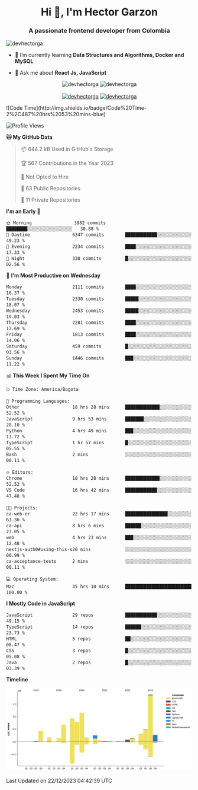 <h1 align="center">Hi 👋, I'm Hector Garzon</h1>
<h3 align="center">A passionate frontend developer from Colombia</h3>

<p align="left"> <img src="https://komarev.com/ghpvc/?username=devhectorga" alt="devhectorga" /> </p>

- 🌱 I’m currently learning **Data Structures and Algorithms, Docker and MySQL**

- 💬 Ask me about **React Js, JavaScript**

<p align="center"> <img src="https://github-readme-stats.vercel.app/api?username=devhectorga&count_private=true&show_icons=true" alt="devhectorga" /> <img src="https://github-readme-stats.vercel.app/api/top-langs/?username=devhectorga&layout=compact" alt="devhectorga" /></p>

<p align="center">
<a href="https://twitter.com/devhectorga" target="blank"><img align="center" src="https://cdn.jsdelivr.net/npm/simple-icons@3.0.1/icons/twitter.svg" alt="devhectorga" height="20" width="20" /></a>
<a href="https://linkedin.com/in/devhectorga" target="blank"><img align="center" src="https://cdn.jsdelivr.net/npm/simple-icons@3.0.1/icons/linkedin.svg" alt="devhectorga" height="20" width="20" /></a>
</p>
<!--START_SECTION:waka-->
![Code Time](http://img.shields.io/badge/Code%20Time-2%2C487%20hrs%2053%20mins-blue)

![Profile Views](http://img.shields.io/badge/Profile%20Views-0-blue)

**🐱 My GitHub Data** 

> 📦 644.2 kB Used in GitHub's Storage 
 > 
> 🏆 567 Contributions in the Year 2023
 > 
> 🚫 Not Opted to Hire
 > 
> 📜 63 Public Repositories 
 > 
> 🔑 11 Private Repositories 
 > 
**I'm an Early 🐤** 

```text
🌞 Morning                3982 commits        ████████░░░░░░░░░░░░░░░░░   30.88 % 
🌆 Daytime                6347 commits        ████████████░░░░░░░░░░░░░   49.23 % 
🌃 Evening                2234 commits        ████░░░░░░░░░░░░░░░░░░░░░   17.33 % 
🌙 Night                  330 commits         █░░░░░░░░░░░░░░░░░░░░░░░░   02.56 % 
```
📅 **I'm Most Productive on Wednesday** 

```text
Monday                   2111 commits        ████░░░░░░░░░░░░░░░░░░░░░   16.37 % 
Tuesday                  2330 commits        █████░░░░░░░░░░░░░░░░░░░░   18.07 % 
Wednesday                2453 commits        █████░░░░░░░░░░░░░░░░░░░░   19.03 % 
Thursday                 2281 commits        ████░░░░░░░░░░░░░░░░░░░░░   17.69 % 
Friday                   1813 commits        ████░░░░░░░░░░░░░░░░░░░░░   14.06 % 
Saturday                 459 commits         █░░░░░░░░░░░░░░░░░░░░░░░░   03.56 % 
Sunday                   1446 commits        ███░░░░░░░░░░░░░░░░░░░░░░   11.22 % 
```


📊 **This Week I Spent My Time On** 

```text
🕑︎ Time Zone: America/Bogota

💬 Programming Languages: 
Other                    18 hrs 28 mins      █████████████░░░░░░░░░░░░   52.52 % 
JavaScript               9 hrs 53 mins       ███████░░░░░░░░░░░░░░░░░░   28.10 % 
Python                   4 hrs 49 mins       ███░░░░░░░░░░░░░░░░░░░░░░   13.72 % 
TypeScript               1 hr 57 mins        █░░░░░░░░░░░░░░░░░░░░░░░░   05.55 % 
Bash                     2 mins              ░░░░░░░░░░░░░░░░░░░░░░░░░   00.11 % 

🔥 Editors: 
Chrome                   18 hrs 28 mins      █████████████░░░░░░░░░░░░   52.52 % 
VS Code                  16 hrs 42 mins      ████████████░░░░░░░░░░░░░   47.48 % 

🐱‍💻 Projects: 
ca-web-er                22 hrs 17 mins      ████████████████░░░░░░░░░   63.36 % 
ca-api                   8 hrs 6 mins        ██████░░░░░░░░░░░░░░░░░░░   23.05 % 
web                      4 hrs 23 mins       ███░░░░░░░░░░░░░░░░░░░░░░   12.48 % 
nextjs-auth0#using-this-s20 mins             ░░░░░░░░░░░░░░░░░░░░░░░░░   00.99 % 
ca-acceptance-tests      2 mins              ░░░░░░░░░░░░░░░░░░░░░░░░░   00.11 % 

💻 Operating System: 
Mac                      35 hrs 10 mins      █████████████████████████   100.00 % 
```

**I Mostly Code in JavaScript** 

```text
JavaScript               29 repos            ████████████░░░░░░░░░░░░░   49.15 % 
TypeScript               14 repos            ██████░░░░░░░░░░░░░░░░░░░   23.73 % 
HTML                     5 repos             ██░░░░░░░░░░░░░░░░░░░░░░░   08.47 % 
CSS                      3 repos             █░░░░░░░░░░░░░░░░░░░░░░░░   05.08 % 
Java                     2 repos             █░░░░░░░░░░░░░░░░░░░░░░░░   03.39 % 
```



**Timeline**

![Lines of Code chart](https://raw.githubusercontent.com/devHectorGa/devHectorGa/master/assets/bar_graph.png)


 Last Updated on 22/12/2023 04:42:39 UTC
<!--END_SECTION:waka-->
